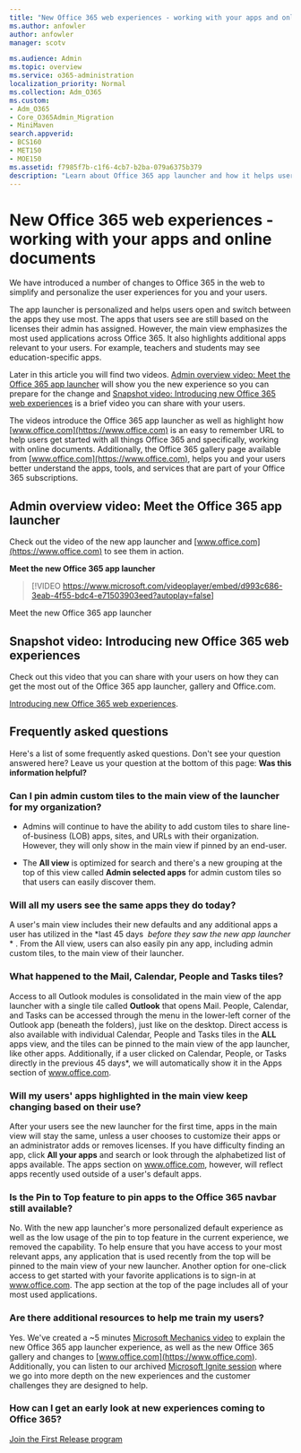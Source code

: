 ```yaml
---
title: "New Office 365 web experiences - working with your apps and online documents"
ms.author: anfowler
author: anfowler
manager: scotv

ms.audience: Admin
ms.topic: overview
ms.service: o365-administration
localization_priority: Normal
ms.collection: Adm_O365
ms.custom:
- Adm_O365
- Core_O365Admin_Migration
- MiniMaven
search.appverid:
- BCS160
- MET150
- MOE150
ms.assetid: f7985f7b-c1f6-4cb7-b2ba-079a6375b379
description: "Learn about Office 365 app launcher and how it helps users open and switch between apps they use most."
---
```


# New Office 365 web experiences - working with your apps and online documents

We have introduced a number of changes to Office 365 in the web to simplify and personalize the user experiences for you and your users.
  
The app launcher is personalized and helps users open and switch between the apps they use most. The apps that users see are still based on the licenses their admin has assigned. However, the main view emphasizes the most used applications across Office 365. It also highlights additional apps relevant to your users. For example, teachers and students may see education-specific apps.
  
Later in this article you will find two videos. [Admin overview video: Meet the Office 365 app launcher](#admin-overview-video-meet-the-office-365-app-launcher) will show you the new experience so you can prepare for the change and [Snapshot video: Introducing new Office 365 web experiences](#snapshot-video-introducing-new-office-365-web-experiences) is a brief video you can share with your users. 
  
The videos introduce the Office 365 app launcher as well as highlight how [www.office.com](https://www.office.com) is an easy to remember URL to help users get started with all things Office 365 and specifically, working with online documents. Additionally, the Office 365 gallery page available from [www.office.com](https://www.office.com), helps you and your users better understand the apps, tools, and services that are part of your Office 365 subscriptions.
  
## Admin overview video: Meet the Office 365 app launcher
<a name="bkmk_Video"> </a>

Check out the video of the new app launcher and [www.office.com](https://www.office.com) to see them in action. 
  
**Meet the new Office 365 app launcher**

> [!VIDEO https://www.microsoft.com/videoplayer/embed/d993c686-3eab-4f55-bdc4-e71503903eed?autoplay=false]
  
Meet the new Office 365 app launcher
  
## Snapshot video: Introducing new Office 365 web experiences
<a name="bkmk_snapshot"> </a>

Check out this video that you can share with your users on how they can get the most out of the Office 365 app launcher, gallery and Office.com.
  
[Introducing new Office 365 web experiences](https://go.microsoft.com/fwlink/?linkid=862453).
  
## Frequently asked questions
<a name="bkmk_snapshot"> </a>

Here's a list of some frequently asked questions. Don't see your question answered here? Leave us your question at the bottom of this page: **Was this information helpful?**
  
### Can I pin admin custom tiles to the main view of the launcher for my organization?
<a name="bkmk_pinQ"> </a>

- Admins will continue to have the ability to add custom tiles to share line-of-business (LOB) apps, sites, and URLs with their organization. However, they will only show in the main view if pinned by an end-user.
    
- The **All view** is optimized for search and there's a new grouping at the top of this view called **Admin selected apps** for admin custom tiles so that users can easily discover them. 
    
### Will all my users see the same apps they do today?
<a name="bkmk_pinQ"> </a>

A user's main view includes their new defaults and any additional apps a user has utilized in the  *last 45 days ﻿ *before they saw the new app launcher* *  . From the All view, users can also easily pin any app, including admin custom tiles, to the main view of their launcher. 
  
### What happened to the Mail, Calendar, People and Tasks tiles?
<a name="mcpttiles"> </a>

Access to all Outlook modules is consolidated in the main view of the app launcher with a single tile called **Outlook** that opens Mail. People, Calendar, and Tasks can be accessed through the menu in the lower-left corner of the Outlook app (beneath the folders), just like on the desktop. Direct access is also available with individual Calendar, People and Tasks tiles in the **ALL** apps view, and the tiles can be pinned to the main view of the app launcher, like other apps. Additionally, if a user clicked on Calendar, People, or Tasks directly in the previous 45 days\*, we will automatically show it in the Apps section of www.office.com. 
  
### Will my users' apps highlighted in the main view keep changing based on their use?
<a name="mcpttiles"> </a>

After your users see the new launcher for the first time, apps in the main view will stay the same, unless a user chooses to customize their apps or an administrator adds or removes licenses. If you have difficulty finding an app, click **All your apps** and search or look through the alphabetized list of apps available. The apps section on www.office.com, however, will reflect apps recently used outside of a user's default apps. 
  
### Is the Pin to Top feature to pin apps to the Office 365 navbar still available?
<a name="mcpttiles"> </a>

No. With the new app launcher's more personalized default experience as well as the low usage of the pin to top feature in the current experience, we removed the capability. To help ensure that you have access to your most relevant apps, any application that is used recently from the top will be pinned to the main view of your new launcher. Another option for one-click access to get started with your favorite applications is to sign-in at www.office.com. The app section at the top of the page includes all of your most used applications.
  
### Are there additional resources to help me train my users?
<a name="mcpttiles"> </a>

Yes. We've created a ~5 minutes [Microsoft Mechanics video](https://youtu.be/9mEYBpUsb6k) to explain the new Office 365 app launcher experience, as well as the new Office 365 gallery and changes to [www.office.com](https://www.office.com). Additionally, you can listen to our archived [Microsoft Ignite session](https://m.youtube.com/watch?v=IMV97BwS5Xk) where we go into more depth on the new experiences and the customer challenges they are designed to help. 
  
### How can I get an early look at new experiences coming to Office 365?
<a name="mcpttiles"> </a>

[Join the First Release program](../manage/release-options-in-office-365.md)
  

